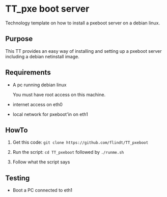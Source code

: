 TT_pxe boot server
==================

Technology template on how to install a pxeboot server on a debian linux.

Purpose
-------
This TT provides an easy way of installing and setting up a pxeboot server including a debian netinstall image.


Requirements
------------
* A pc running debian linux

    You must have root access on this machine. 
    
* internet access on eth0
* local network for pxeboot'in on eth1


HowTo
-----
1. Get this code: `git clone https://github.com/flindt/TT_pxeboot`

2. Run the script: `cd TT_pxeboot` followed by `./runme.sh`

3. Follow what the script says


Testing
-------
* Boot a PC connected to eth1 





